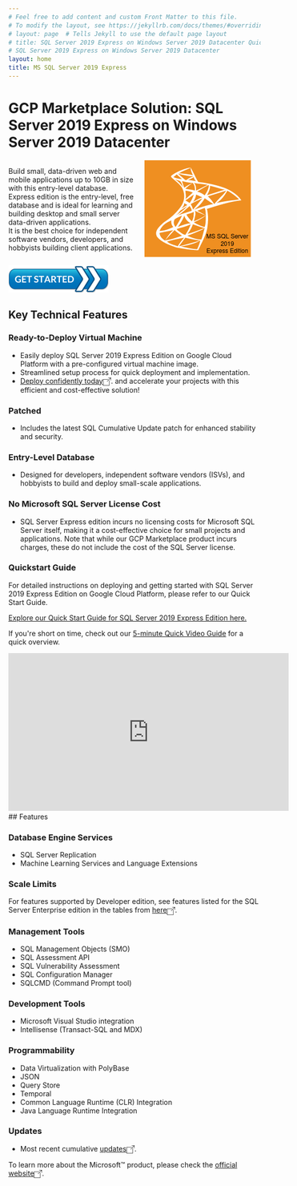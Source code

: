 ```yaml
---
# Feel free to add content and custom Front Matter to this file.
# To modify the layout, see https://jekyllrb.com/docs/themes/#overriding-theme-defaults
# layout: page  # Tells Jekyll to use the default page layout
# title: SQL Server 2019 Express on Windows Server 2019 Datacenter Quick Start Guide
# SQL Server 2019 Express on Windows Server 2019 Datacenter
layout: home
title: MS SQL Server 2019 Express
---
```


# GCP Marketplace Solution: SQL Server 2019 Express on Windows Server 2019 Datacenter

<div style="display: flex; align-items: center;">
  <div style="flex: 1;">
    Build small, data-driven web and mobile applications up to 10GB in size with this entry-level database.<br>
    Express edition is the entry-level, free database and is ideal for learning and building desktop and small server data-driven applications.<br>
    It is the best choice for independent software vendors, developers, and hobbyists building client applications.<br>
  </div>
  <div style="flex: 1; text-align: center;">
    <img src="embedded_images/sql2019express_product_image.png" alt="MS SQL 2019 Express" style="max-width: 100%;">
  </div>
</div>

<a href="https://console.cloud.google.com/marketplace/product/gclouds-public/sql-server-2019-express-on-windows-server-2019-datacenter?project=gclouds-public" target="_blank"><img src="embedded_images/get_started_x200.png" alt="Get Started"></a>

## Key Technical Features

### Ready-to-Deploy Virtual Machine
- Easily deploy SQL Server 2019 Express Edition on Google Cloud Platform with a pre-configured virtual machine image.
- Streamlined setup process for quick deployment and implementation.
- <a href="https://console.cloud.google.com/marketplace/product/gclouds-public/sql-server-2019-express-on-windows-server-2019-datacenter?project=gclouds-public" target="_blank">Deploy confidently today<img src="embedded_images/external_link.png" alt="deploy" style="vertical-align: middle; width: 16px; height: 16px;" /></a>. and accelerate your projects with this efficient and cost-effective solution!

### Patched
- Includes the latest SQL Cumulative Update patch for enhanced stability and security.

### Entry-Level Database
- Designed for developers, independent software vendors (ISVs), and hobbyists to build and deploy small-scale applications.

### No Microsoft SQL Server License Cost
- SQL Server Express edition incurs no licensing costs for Microsoft SQL Server itself, making it a cost-effective choice for small projects and applications. Note that while our GCP Marketplace product incurs charges, these do not include the cost of the SQL Server license.

### Quickstart Guide
For detailed instructions on deploying and getting started with SQL Server 2019 Express Edition on Google Cloud Platform, please refer to our Quick Start Guide.

[Explore our Quick Start Guide for SQL Server 2019 Express Edition here.](./quickstart-guide)

If you're short on time, check out our [5-minute Quick Video Guide](https://youtu.be/vbtbOnyby7c) for a quick overview.
<iframe width="560" height="315" src="https://www.youtube.com/embed/vbtbOnyby7c?si=3Eoa0TNf0Elr2Lza" title="YouTube video player" frameborder="0" allow="accelerometer; autoplay; clipboard-write; encrypted-media; gyroscope; picture-in-picture; web-share" referrerpolicy="strict-origin-when-cross-origin" allowfullscreen></iframe>
## Features

### Database Engine Services
- SQL Server Replication
- Machine Learning Services and Language Extensions

### Scale Limits
For features supported by Developer edition, see features listed for the SQL Server Enterprise edition in the tables from <a href="https://learn.microsoft.com/en-us/sql/sql-server/editions-and-components-of-sql-server-2022?view=sql-server-ver16#scale-limits" target="_blank">here<img src="embedded_images/external_link.png" alt="scale_limits" style="vertical-align: middle; width: 16px; height: 16px;" /></a>.

### Management Tools
- SQL Management Objects (SMO)
- SQL Assessment API
- SQL Vulnerability Assessment
- SQL Configuration Manager
- SQLCMD (Command Prompt tool)

### Development Tools
- Microsoft Visual Studio integration
- Intellisense (Transact-SQL and MDX)

### Programmability
- Data Virtualization with PolyBase
- JSON
- Query Store
- Temporal
- Common Language Runtime (CLR) Integration
- Java Language Runtime Integration

### Updates
- Most recent cumulative <a href="https://learn.microsoft.com/en-us/troubleshoot/sql/releases/download-and-install-latest-updates?toc=%2Fsql%2Ftoc.json&bc=%2Fsql%2Fbreadcrumb%2Ftoc.json&view=sql-server-ver16" target="_blank">updates<img src="embedded_images/external_link.png" alt="updates" style="vertical-align: middle; width: 16px; height: 16px;" /></a>.

To learn more about the Microsoft™ product, please check the <a href="https://learn.microsoft.com/en-us/sql/sql-server/editions-and-components-of-sql-server-2019?view=sql-server-ver15" target="_blank">official website<img src="embedded_images/external_link.png" alt="official website" style="vertical-align: middle; width: 16px; height: 16px;" /></a>.

